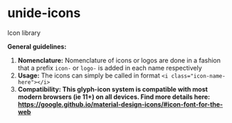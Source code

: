 # unide-icons
Icon library

<b>General guidelines:</b>
<ol>
  <li><b>Nomenclature:</b> Nomenclature of icons or logos are done in a fashion that a prefix <code>icon-</code> or <code>logo-</code> is added in each name respectively</li>
  <li><b>Usage:</b> The icons can simply be called in format <code>&#60;i class="icon-name-here"&#62;&#60;/i&#62;</code></li>
  <li><b>Compatibility:<b> This glyph-icon system is compatible with most modern browsers (ie 11+) on all devices. Find more details here: <a href="https://google.github.io/material-design-icons/#icon-font-for-the-web">https://google.github.io/material-design-icons/#icon-font-for-the-web</a></li>
</ol>

